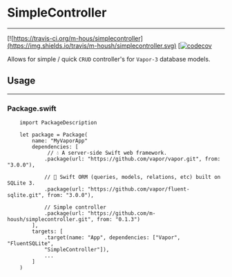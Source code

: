 # SimpleController
----------------------------

[![https://travis-ci.org/m-hous/simplecontroller](https://img.shields.io/travis/m-housh/simplecontroller.svg)
[[![codecov](https://codecov.io/gh/m-housh/simplecontroller/branch/master/graph/badge.svg)](https://codecov.io/gh/m-housh/simplecontroller)

Allows for simple / quick `CRUD` controller's for `Vapor-3` database models.


## Usage
---------------

### Package.swift
```
    import PackageDescription

    let package = Package(
        name: "MyVaporApp"
        dependencies: [
             // 💧 A server-side Swift web framework.
            .package(url: "https://github.com/vapor/vapor.git", from: "3.0.0"),

            // 🔵 Swift ORM (queries, models, relations, etc) built on SQLite 3.
            .package(url: "https://github.com/vapor/fluent-sqlite.git", from: "3.0.0"),
        
            // Simple controller
            .package(url: "https://github.com/m-housh/simplecontroller.git", from: "0.1.3") 
        ],
        targets: [
            .target(name: "App", dependencies: ["Vapor", "FluentSQLite",
            "SimpleController"]),
            ...
        ]
    )
```
